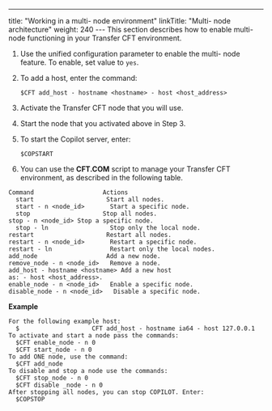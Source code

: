 ---
title: "Working in a multi- node environment"
linkTitle: "Multi- node architecture"
weight: 240
--- This section describes how to enable multi- node functioning in your Transfer CFT environment.

1. Use the unified configuration parameter to enable the multi- node feature. To enable, set value to `yes`.

1. To add a host, enter the command:

    `$CFT add_host - hostname <hostname> - host <host_address>`

1. Activate the Transfer CFT node that you will use.

1. Start the node that you activated above in Step 3.

1. To start the Copilot server, enter:

    `$COPSTART`

1. You can use the ****CFT.COM**** script to manage your Transfer CFT environment, as described in the following table.

```
Command                   Actions
  start                    Start all nodes.
  start - n <node_id>       Start a specific node.
  stop                    Stop all nodes.
stop - n <node_id> Stop a specific node.
  stop - ln                 Stop only the local node.
restart                    Restart all nodes.
restart - n <node_id>       Restart a specific node.
restart - ln                Restart only the local nodes.
add_node                   Add a new node.
remove_node - n <node_id>   Remove a node.
add_host - hostname <hostname> Add a new host
as: - host <host_address>.
enable_node - n <node_id>   Enable a specific node.
disable_node - n <node_id>   Disable a specific node.
```

****Example****

```
For the following example host:
  $                    CFT add_host - hostname ia64 - host 127.0.0.1
To activate and start a node pass the commands:
  $CFT enable_node - n 0
  $CFT start_node - n 0
To add ONE node, use the command:
  $CFT add_node
To disable and stop a node use the commands:
  $CFT stop_node - n 0
  $CFT disable _node - n 0
After stopping all nodes, you can stop COPILOT. Enter:
  $COPSTOP
```
